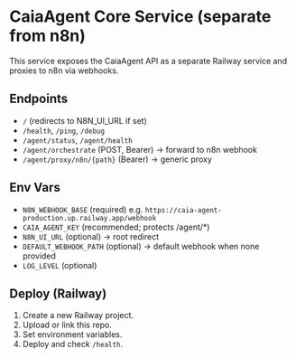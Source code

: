 # CaiaAgent Core Service (separate from n8n)

This service exposes the CaiaAgent API as a separate Railway service and proxies to n8n via webhooks.

## Endpoints
- `/` (redirects to N8N_UI_URL if set)
- `/health`, `/ping`, `/debug`
- `/agent/status`, `/agent/health`
- `/agent/orchestrate` (POST, Bearer) → forward to n8n webhook
- `/agent/proxy/n8n/{path}` (Bearer) → generic proxy

## Env Vars
- `N8N_WEBHOOK_BASE` (required) e.g. `https://caia-agent-production.up.railway.app/webhook`
- `CAIA_AGENT_KEY` (recommended; protects /agent/*)
- `N8N_UI_URL` (optional) → root redirect
- `DEFAULT_WEBHOOK_PATH` (optional) → default webhook when none provided
- `LOG_LEVEL` (optional)

## Deploy (Railway)
1. Create a new Railway project.
2. Upload or link this repo.
3. Set environment variables.
4. Deploy and check `/health`.

